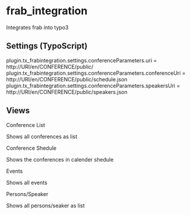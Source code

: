 frab_integration
===============

Integrates frab into typo3

Settings (TypoScript)
---------------
plugin.tx_frabintegration.settings.conferenceParameters.uri = http://URI/en/CONFERENCE/public/
plugin.tx_frabintegration.settings.conferenceParameters.conferenceUri = http://URI/en/CONFERENCE/public/schedule.json
plugin.tx_frabintegration.settings.conferenceParameters.speakersUri = http://URI/en/CONFERENCE/public/speakers.json


Views
---------------
Conference List

Shows all conferences as list

Conference Shedule

Shows the conferences in calender shedule

Events

Shows all events

Persons/Speaker

Shows all persons/seaker as list